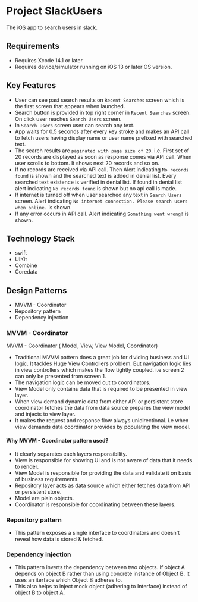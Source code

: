 # Project SlackUsers

The iOS app to search users in slack.

## Requirements

* Requires Xcode 14.1 or later.
* Requires device/simulator running on iOS 13 or later OS version.

## Key Features

* User can see past search results on `Recent Searches` screen which is the first screen that appears when launched.
* Search button is provided in top right corner in `Recent Searches` screen. On click user reaches `Search Users` screen.
* In `Search Users` screen user can search any text.
* App waits for 0.5 seconds after every key stroke and makes an API call to fetch users having display name or user name prefixed with searched text.
* The search results are `paginated with page size of 20`. i.e.
  First set of 20 records are displayed as soon as response comes via API call. When user scrolls to bottom. It shows next 20 records and so on.  
* If no records are received via API call. Then Alert indicating `No records found` is shown and the searched text is added in denial list.
  Every searched text existence is verified in denial list. If found in denial list alert indicating `No records found` is shown but no api call is made.
* If internet is turned off when user searched any text in `Search Users` screen. Alert indicating `No internet connection. Please search users when online.` is shown.
* If any error occurs in API call. Alert indicating `Something went wrong!` is shown.

## Technology Stack

* swift
* UIKit
* Combine
* Coredata

## Design Patterns

* MVVM - Coordinator
* Repository pattern
* Dependency injection


### MVVM - Coordinator

MVVM - Coordinator ( Model, View, View Model, Coordinator)
* Traditional MVVM pattern does a great job for dividing business and UI logic. It tackles Huge View Controllers problem. But navigation logic
  lies in view controllers which makes the flow tightly coupled. i.e screen 2 can only be presented from screen 1.
* The navigation logic can be moved out to coordinators.
* View Model only contains data that is required to be presented in view layer.
* When view demand dynamic data from either API or persistent store coordinator fetches the data from data source prepares the view model
  and injects to view layer. 
* It makes the request and response flow always unidirectional. i.e when view demands data coordinator provides by populating the view model.

#### Why MVVM - Coordinator pattern used?
* It clearly separates each layers responsibility. 
* View is responsible for showing UI and is not aware of data that it needs to render.
* View Model is responsible for providing the data and validate it on basis of business requirements.
* Repository layer acts as data source which either fetches data from API or persistent store.
* Model are plain objects.
* Coordinator is responsible for coordinating between these layers. 

### Repository pattern
* This pattern exposes a single interface to coordinators and doesn't reveal how data is stored & fetched.

### Dependency injection
* This pattern inverts the dependency between two objects. If object A depends on object B rather than using concrete instance of Object B.
  It uses an iterface which Object B adheres to.
* This also helps to inject mock object (adhering to Interface) instead of object B to object A.








